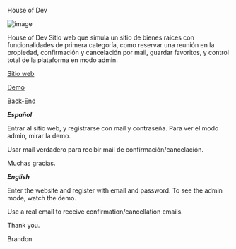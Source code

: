 House of Dev

![image](https://res.cloudinary.com/daynclfo8/image/upload/v1732568386/house.png)

House of Dev
Sitio web que simula un sitio de bienes raices con funcionalidades de primera categoría, como reservar una reunión en la propiedad, confirmación y cancelación por mail, guardar favoritos, y control total de la plataforma en modo admin.

[Sitio web](https://house-of-dev-client.vercel.app/)




[Demo](https://www.youtube.com/watch?v=LiaV7xHjJmk)

[Back-End](https://github.com/pibelanzallamas/house-of-dev-server-deploy)

_**Español**_

Entrar al sitio web, y registrarse con mail y contraseña. Para ver el modo admin, mirar la demo.

Usar mail verdadero para recibir mail de confirmación/cancelación.

Muchas gracias.

_**English**_

Enter the website and register with email and password. To see the admin mode, watch the demo.

Use a real email to receive confirmation/cancellation emails.

Thank you.

Brandon
